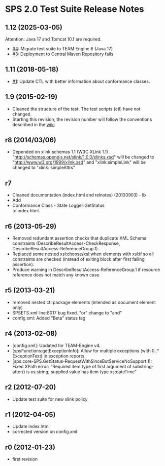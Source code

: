 # SPS 2.0 Test Suite Release Notes

## 1.12 (2025-03-05)

Attention: Java 17 and Tomcat 10.1 are required.

- [#4](https://github.com/opengeospatial/ets-sps20/issues/4): Migrate test suite to TEAM Engine 6 (Java 17)
- [#3](https://github.com/opengeospatial/ets-sps20/issues/3): Deployment to Central Maven Repository fails

## 1.11 (2018-05-18)

- [#1](https://github.com/opengeospatial/ets-sps20/issues/1): Update CTL with better information about conformance classes.

## 1.9 (2015-02-19)

- Cleaned the structure of the test. The test scripts (ctl) have not changed.
- Starting this revision, the revision number will follow the conventions described in the [wiki](https://github.com/opengeospatial/cite/wiki/OGC-Compliance-Testing-Tools)

## r8 (2014/03/06)

- Depended on xlink schemas 1.1 (W3C XLink 1.1) . "http://schemas.opengis.net/xlink/1.0.0/xlinks.xsd" will be changed to "http://www.w3.org/1999/xlink.xsd" and
		"xlink:simpleLink" will be changed to "xlink: simpleAttrs"

## r7

- Cleaned documentation (index.html and relnotes) (20130903) - lb
- Add <li>Conformance Class - State Logger:GetStatus</li> to index.html.

## r6 (2013-05-29)

- Removed redundant assertion checks that duplicate XML Schema constraints
  (DescribeResultAccess-CheckResponse, DescribeResultAccess-ReferenceGroup.1).
- Replaced some nested xsl:choose/xsl:when elements with xsl:if so all constraints 
  are checked (instead of exiting block after first failing assertion).
- Produce warning in DescribeResultAccess-ReferenceGroup.1 if resource reference 
  does not match any known case.


## r5 (2013-03-21)

- removed nested ctl:package elements (intended as document element only)
- SPSETS.xml line:8017 bug fixed.  "or" change to "and"
- config.xml: Added "Beta" status tag


## r4 (2013-02-08)

- [config.xml]: Updated for TEAM-Engine v4.
- [spsFunctions:getExceptionInfo]: Allow for multiple exceptions (with 0..* ExceptionText) 
  in exception reports.
- [sps:core-SPS.GetStatus-RequestWithSinceButServiceNoSupport.1]:
  Fixed XPath error: "Required item type of first argument of substring-after() 
  is xs:string; supplied value has item type xs:dateTime"


## r2 (2012-07-20)

- Update test suite for new xlink policy


## r1 (2012-04-05)


- Update index.html
- corrected version on config.xml


## r0 (2012-01-23)

- first revision
